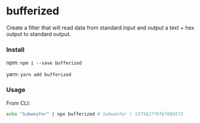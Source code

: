 # bufferized
Create a filter that will read data from standard input and output a text + hex output to standard output.

### Install
npm: `npm i --save bufferized`

yarn: `yarn add bufferized`

### Usage
From CLI:
```bash
echo "Subwoofer" | npx bufferized # Subwoofer | 537562776f6f666572
```